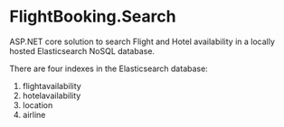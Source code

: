 # FlightBooking.Search
ASP.NET core solution to search Flight and Hotel availability in a locally hosted Elasticsearch NoSQL database.

There are four indexes in the Elasticsearch database:
  1. flightavailability  
  2. hotelavailability
  3. location
  4. airline

